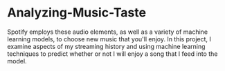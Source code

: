 # Analyzing-Music-Taste

Spotify employs these audio elements, as well as a variety of machine learning models, to choose new music that you'll enjoy. 
In this project, I examine aspects of my streaming history and using machine learning techniques to predict whether or not I will enjoy a song that I feed into the model.
